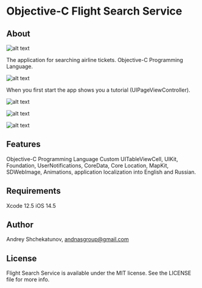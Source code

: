 # Objective-C Flight Search Service

## About

![alt text](https://github.com/AndNasPlay/Objective-C-FlightSearchService/blob/main/Img%20presentation/FirstScreen.png "screen")

The application for searching airline tickets. Objective-C Programming Language.

![alt text](https://github.com/AndNasPlay/Objective-C-FlightSearchService/blob/main/Img%20presentation/SecondScreen.png "screen")

When you first start the app shows you a tutorial (UIPageViewController).

![alt text](https://github.com/AndNasPlay/Objective-C-FlightSearchService/blob/main/Img%20presentation/TheThird%20screen.png "screen")

![alt text](https://github.com/AndNasPlay/Objective-C-FlightSearchService/blob/main/Img%20presentation/fourth%20screen.png "screen")

![alt text](https://github.com/AndNasPlay/Objective-C-FlightSearchService/blob/main/Img%20presentation/fifth%20screen.png "screen")


## Features
Objective-C Programming Language
Custom UITableViewCell, UIKit, Foundation, UserNotifications, CoreData, Core Location, MapKit, SDWebImage, Animations, application localization into English and Russian.

## Requirements

Xcode 12.5
iOS 14.5

## Author

Andrey Shchekatunov, <andnasgroup@gmail.com>

## License

Flight Search Service is available under the MIT license. See the LICENSE file for more info.

